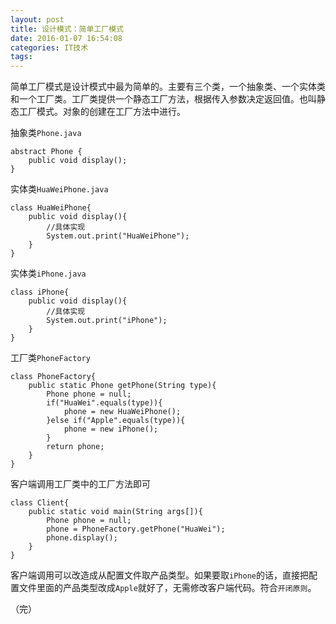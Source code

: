 ```yaml
---
layout: post
title: 设计模式：简单工厂模式
date: 2016-01-07 16:54:08
categories: IT技术
tags:
---
```


简单工厂模式是设计模式中最为简单的。主要有三个类，一个抽象类、一个实体类和一个工厂类。工厂类提供一个静态工厂方法，根据传入参数决定返回值。也叫静态工厂模式。对象的创建在工厂方法中进行。

抽象类`Phone.java`
```
abstract Phone {
    public void display();
}
```

实体类`HuaWeiPhone.java`
```
class HuaWeiPhone{
    public void display(){
        //具体实现
        System.out.print("HuaWeiPhone");
    }
}
```

实体类`iPhone.java`
```
class iPhone{
    public void display(){
        //具体实现
        System.out.print("iPhone");
    }
}
```

工厂类`PhoneFactory`
```
class PhoneFactory{
    public static Phone getPhone(String type){
        Phone phone = null;
        if("HuaWei".equals(type)){
            phone = new HuaWeiPhone();
        }else if("Apple".equals(type)){
            phone = new iPhone();
        }
        return phone;
    }
}
```

客户端调用工厂类中的工厂方法即可
```
class Client{
    public static void main(String args[]){
        Phone phone = null;
        phone = PhoneFactory.getPhone("HuaWei");
        phone.display();
    }
}
```

客户端调用可以改造成从配置文件取产品类型。如果要取`iPhone`的话，直接把配置文件里面的产品类型改成`Apple`就好了，无需修改客户端代码。符合`开闭原则`。

（完）
